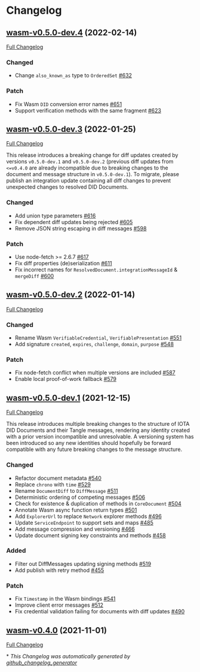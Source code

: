 # Changelog

## [wasm-v0.5.0-dev.4](https://github.com/iotaledger/identity.rs/tree/wasm-v0.5.0-dev.4) (2022-02-14)

[Full Changelog](https://github.com/iotaledger/identity.rs/compare/wasm-v0.5.0-dev.3...wasm-v0.5.0-dev.4)

### Changed

- Change `also_known_as` type to `OrderedSet` [\#632](https://github.com/iotaledger/identity.rs/pull/632)

### Patch

- Fix Wasm `DID` conversion error names [\#651](https://github.com/iotaledger/identity.rs/pull/651)
- Support verification methods with the same fragment [\#623](https://github.com/iotaledger/identity.rs/pull/623)

## [wasm-v0.5.0-dev.3](https://github.com/iotaledger/identity.rs/tree/wasm-v0.5.0-dev.3) (2022-01-25)

[Full Changelog](https://github.com/iotaledger/identity.rs/compare/wasm-v0.5.0-dev.2...wasm-v0.5.0-dev.3)
 
This release introduces a breaking change for diff updates created by versions `v0.5.0-dev.1` and `v0.5.0-dev.2` (previous diff updates from `<=v0.4.0` are already incompatible due to breaking changes to the document and message structure in `v0.5.0-dev.1`). To migrate, please publish an integration update containing all diff changes to prevent unexpected changes to resolved DID Documents.

### Changed

- Add union type parameters [\#616](https://github.com/iotaledger/identity.rs/pull/616)
- Fix dependent diff updates being rejected [\#605](https://github.com/iotaledger/identity.rs/pull/605)
- Remove JSON string escaping in diff messages [\#598](https://github.com/iotaledger/identity.rs/pull/598)

### Patch

- Use node-fetch \>= 2.6.7 [\#617](https://github.com/iotaledger/identity.rs/pull/617)
- Fix diff properties \(de\)serialization [\#611](https://github.com/iotaledger/identity.rs/pull/611)
- Fix incorrect names for `ResolvedDocument.integrationMessageId` & `mergeDiff`  [\#600](https://github.com/iotaledger/identity.rs/pull/600)

## [wasm-v0.5.0-dev.2](https://github.com/iotaledger/identity.rs/tree/wasm-v0.5.0-dev.2) (2022-01-14)

[Full Changelog](https://github.com/iotaledger/identity.rs/compare/wasm-v0.5.0-dev.1...wasm-v0.5.0-dev.2)

### Changed

- Rename Wasm `VerifiableCredential`, `VerifiablePresentation`  [\#551](https://github.com/iotaledger/identity.rs/pull/551)
- Add signature `created`, `expires`, `challenge`, `domain`, `purpose` [\#548](https://github.com/iotaledger/identity.rs/pull/548)

### Patch

- Fix node-fetch conflict when multiple versions are included [\#587](https://github.com/iotaledger/identity.rs/pull/587)
- Enable local proof-of-work fallback [\#579](https://github.com/iotaledger/identity.rs/pull/579)

## [wasm-v0.5.0-dev.1](https://github.com/iotaledger/identity.rs/tree/wasm-v0.5.0-dev.1) (2021-12-15)

[Full Changelog](https://github.com/iotaledger/identity.rs/compare/wasm-v0.4.0...wasm-v0.5.0-dev.1)
 
This release introduces multiple breaking changes to the structure of IOTA DID Documents and their Tangle messages, rendering any identity created with a prior version incompatible and unresolvable. A versioning system has been introduced so any new identities should hopefully be forward compatible with any future breaking changes to the message structure.

### Changed

- Refactor document metadata [\#540](https://github.com/iotaledger/identity.rs/pull/540)
- Replace `chrono` with `time` [\#529](https://github.com/iotaledger/identity.rs/pull/529)
- Rename `DocumentDiff` to `DiffMessage` [\#511](https://github.com/iotaledger/identity.rs/pull/511)
- Deterministic ordering of competing messages [\#506](https://github.com/iotaledger/identity.rs/pull/506)
- Check for existence & duplication of methods in `CoreDocument` [\#504](https://github.com/iotaledger/identity.rs/pull/504)
- Annotate Wasm async function return types [\#501](https://github.com/iotaledger/identity.rs/pull/501)
- Add `ExplorerUrl` to replace `Network` explorer methods [\#496](https://github.com/iotaledger/identity.rs/pull/496)
- Update `ServiceEndpoint` to support sets and maps [\#485](https://github.com/iotaledger/identity.rs/pull/485)
- Add message compression and versioning [\#466](https://github.com/iotaledger/identity.rs/pull/466)
- Update document signing key constraints and methods [\#458](https://github.com/iotaledger/identity.rs/pull/458)

### Added

- Filter out DiffMessages updating signing methods [\#519](https://github.com/iotaledger/identity.rs/pull/519)
- Add publish with retry method [\#455](https://github.com/iotaledger/identity.rs/pull/455)

### Patch

- Fix `Timestamp` in the Wasm bindings [\#541](https://github.com/iotaledger/identity.rs/pull/541)
- Improve client error messages [\#512](https://github.com/iotaledger/identity.rs/pull/512)
- Fix credential validation failing for documents with diff updates [\#490](https://github.com/iotaledger/identity.rs/pull/490)

## [wasm-v0.4.0](https://github.com/iotaledger/identity.rs/tree/wasm-v0.4.0) (2021-11-01)

[Full Changelog](https://github.com/iotaledger/identity.rs/compare/360bf5ce64a7f418249cdeadccb22b9aea7daeb6...wasm-v0.4.0)



\* *This Changelog was automatically generated by [github_changelog_generator](https://github.com/github-changelog-generator/github-changelog-generator)*
